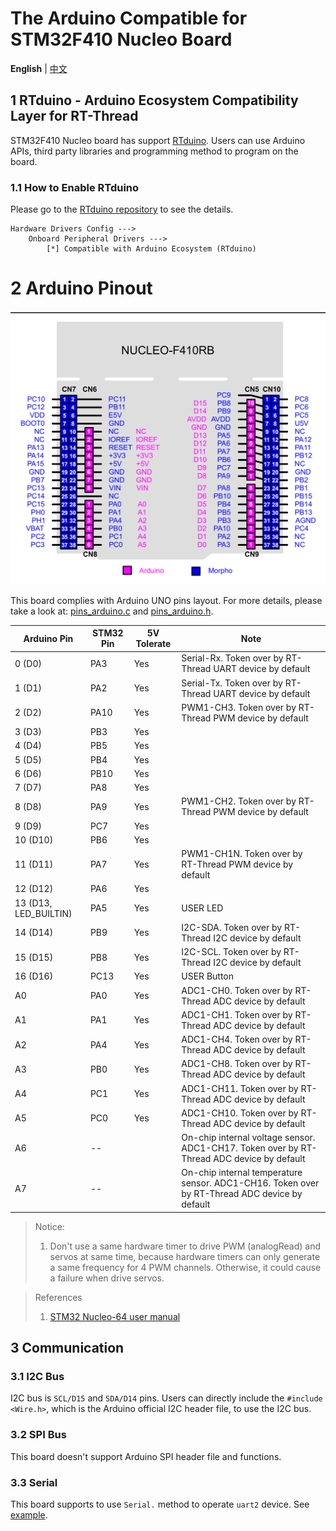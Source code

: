 # The Arduino Compatible for STM32F410 Nucleo Board

**English** | [中文](README_zh.md)

## 1 RTduino - Arduino Ecosystem Compatibility Layer for RT-Thread

STM32F410 Nucleo board has support [RTduino](https://github.com/RTduino/RTduino). Users can use Arduino APIs, third party libraries and programming method to program on the board.

### 1.1 How to Enable RTduino

Please go to the [RTduino repository](https://github.com/RTduino/RTduino) to see the details.

```Kconfig
Hardware Drivers Config --->
    Onboard Peripheral Drivers --->
        [*] Compatible with Arduino Ecosystem (RTduino)
```

# 2 Arduino Pinout

![nucleo-f410-pinout](nucleo-f410-pinout.png)

This board complies with Arduino UNO pins layout. For more details, please take a look at: [pins_arduino.c](pins_arduino.c) and [pins_arduino.h](pins_arduino.h).

| Arduino Pin           | STM32 Pin | 5V Tolerate | Note                                                                                          |
| --------------------- | --------- | ----------- | --------------------------------------------------------------------------------------------- |
| 0 (D0)                | PA3       | Yes         | Serial-Rx. Token over by RT-Thread UART device by default                                     |
| 1 (D1)                | PA2       | Yes         | Serial-Tx. Token over by RT-Thread UART device by default                                     |
| 2 (D2)                | PA10      | Yes         | PWM1-CH3. Token over by RT-Thread PWM device by default                                       |
| 3 (D3)                | PB3       | Yes         |                                                                                               |
| 4 (D4)                | PB5       | Yes         |                                                                                               |
| 5 (D5)                | PB4       | Yes         |                                                                                               |
| 6 (D6)                | PB10      | Yes         |                                                                                               |
| 7 (D7)                | PA8       | Yes         |                                                                                               |
| 8 (D8)                | PA9       | Yes         | PWM1-CH2. Token over by RT-Thread PWM device by default                                       |
| 9 (D9)                | PC7       | Yes         |                                                                                               |
| 10 (D10)              | PB6       | Yes         |                                                                                               |
| 11 (D11)              | PA7       | Yes         | PWM1-CH1N. Token over by RT-Thread PWM device by default                                      |
| 12 (D12)              | PA6       | Yes         |                                                                                               |
| 13 (D13, LED_BUILTIN) | PA5       | Yes         | USER LED                                                                                      |
| 14 (D14)              | PB9       | Yes         | I2C-SDA. Token over by RT-Thread I2C device by default                                        |
| 15 (D15)              | PB8       | Yes         | I2C-SCL. Token over by RT-Thread I2C device by default                                        |
| 16 (D16)              | PC13      | Yes         | USER Button                                                                                   |
| A0                    | PA0       | Yes         | ADC1-CH0. Token over by RT-Thread ADC device by default                                       |
| A1                    | PA1       | Yes         | ADC1-CH1. Token over by RT-Thread ADC device by default                                       |
| A2                    | PA4       | Yes         | ADC1-CH4. Token over by RT-Thread ADC device by default                                       |
| A3                    | PB0       | Yes         | ADC1-CH8. Token over by RT-Thread ADC device by default                                       |
| A4                    | PC1       | Yes         | ADC1-CH11. Token over by RT-Thread ADC device by default                                      |
| A5                    | PC0       | Yes         | ADC1-CH10. Token over by RT-Thread ADC device by default                                      |
| A6                    | --        |             | On-chip internal voltage sensor. ADC1-CH17. Token over by RT-Thread ADC device by default     |
| A7                    | --        |             | On-chip internal temperature sensor. ADC1-CH16. Token over by RT-Thread ADC device by default |

> Notice:
> 
> 1. Don't use a same hardware timer to drive PWM (analogRead) and servos at same time, because hardware timers can only generate a same frequency for 4 PWM channels. Otherwise, it could cause a failure when drive servos.

> References
> 
> 1. [STM32 Nucleo-64 user manual](https://www.st.com/resource/en/user_manual/um1724-stm32-nucleo64-boards-mb1136-stmicroelectronics.pdf)

## 3 Communication

### 3.1 I2C Bus

I2C bus is `SCL/D15` and `SDA/D14` pins. Users can directly include the `#include <Wire.h>`, which is the Arduino official I2C header file, to use the I2C bus.

### 3.2 SPI Bus

This board doesn't support Arduino SPI header file and functions.

### 3.3 Serial

This board supports to use `Serial.` method to operate `uart2` device. See [example](https://github.com/RTduino/RTduino/blob/master/examples/Basic/helloworld.cpp).
